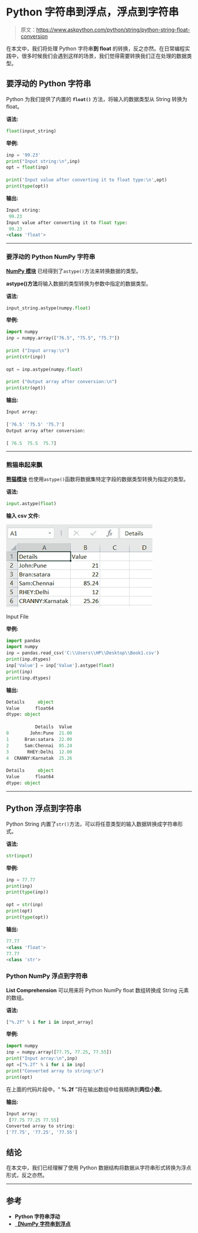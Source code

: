 # Python 字符串到浮点，浮点到字符串

> 原文：<https://www.askpython.com/python/string/python-string-float-conversion>

在本文中，我们将处理 Python 字符串**到 float** 的转换，反之亦然。在日常编程实践中，很多时候我们会遇到这样的场景，我们觉得需要转换我们正在处理的数据类型。

## 要浮动的 Python 字符串

Python 为我们提供了内置的 **`float()`** 方法，将输入的数据类型从 String 转换为 float。

**语法:**

```py
float(input_string)

```

**举例:**

```py
inp = '99.23'
print("Input string:\n",inp)
opt = float(inp)

print('Input value after converting it to float type:\n',opt)
print(type(opt))

```

**输出:**

```py
Input string:
 99.23
Input value after converting it to float type:
 99.23
<class 'float'>

```

* * *

### 要浮动的 Python NumPy 字符串

**[NumPy 模块](https://www.askpython.com/python-modules/numpy/python-numpy-arrays)** 已经得到了`astype()`方法来转换数据的类型。

**astype()方法**将输入数据的类型转换为参数中指定的数据类型。

**语法:**

```py
input_string.astype(numpy.float)

```

**举例:**

```py
import numpy
inp = numpy.array(["76.5", "75.5", "75.7"]) 

print ("Input array:\n")
print(str(inp)) 

opt = inp.astype(numpy.float) 

print ("Output array after conversion:\n")
print(str(opt)) 

```

**输出:**

```py
Input array:

['76.5' '75.5' '75.7']
Output array after conversion:

[ 76.5  75.5  75.7]

```

* * *

### 熊猫串起来飘

**[熊猫模块](https://www.askpython.com/python-modules/pandas/python-pandas-module-tutorial)** 也使用`astype()`函数将数据集特定字段的数据类型转换为指定的类型。

**语法:**

```py
input.astype(float)

```

**输入 csv 文件:**

![Input csv file](img/685056bd183c6b28a810ee10ff503508.png)

Input File

**举例:**

```py
import pandas
import numpy
inp = pandas.read_csv('C:\\Users\\HP\\Desktop\\Book1.csv')
print(inp.dtypes)
inp['Value'] = inp['Value'].astype(float)
print(inp)
print(inp.dtypes)

```

**输出:**

```py
Details     object
Value      float64
dtype: object

           Details  Value
0        John:Pune  21.00
1      Bran:satara  22.00
2      Sam:Chennai  85.24
3       RHEY:Delhi  12.00
4  CRANNY:Karnatak  25.26

Details     object
Value      float64
dtype: object

```

* * *

## Python 浮点到字符串

Python String 内置了`str()`方法，可以将任意类型的输入数据转换成字符串形式。

**语法:**

```py
str(input)

```

**举例:**

```py
inp = 77.77
print(inp)
print(type(inp))

opt = str(inp)
print(opt)
print(type(opt))

```

**输出:**

```py
77.77
<class 'float'>
77.77
<class 'str'>

```

### Python NumPy 浮点到字符串

**List Comprehension** 可以用来将 Python NumPy float 数组转换成 String 元素的数组。

**语法:**

```py
["%.2f" % i for i in input_array]

```

**举例:**

```py
import numpy
inp = numpy.array([77.75, 77.25, 77.55])
print("Input array:\n",inp)
opt =["%.2f" % i for i in inp]
print("Converted array to string:\n")
print(opt)

```

在上面的代码片段中，“ **%.2f** ”将在输出数组中给我精确到**两位小数**。

**输出:**

```py
Input array:
 [77.75 77.25 77.55]
Converted array to string:
['77.75', '77.25', '77.55']

```

## 结论

在本文中，我们已经理解了使用 Python 数据结构将数据从字符串形式转换为浮点形式，反之亦然。

* * *

## 参考

*   **Python 字符串浮动**
*   [**【NumPy 字符串到浮点**](https://stackoverflow.com/questions/3877209/how-to-convert-an-array-of-strings-to-an-array-of-floats-in-numpy)